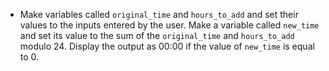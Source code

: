 - Make variables called `original_time` and `hours_to_add` and set their values to the inputs entered by the user. Make a variable called `new_time` and set its value to the sum of the `original_time` and `hours_to_add` modulo 24. Display the output as 00:00 if the value of `new_time` is equal to 0.